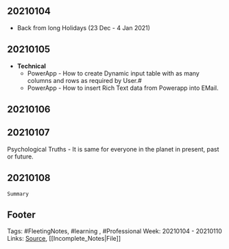 
## 20210104
- Back from long Holidays (23 Dec - 4 Jan 2021)


## 20210105
- **Technical** 
	- PowerApp - How to create Dynamic input table with as many columns and rows as required by User.#
	- PowerApp - How to insert Rich Text data from Powerapp into EMail.

## 20210106

## 20210107
Psychological Truths - It is same for everyone in the planet in present, past or future. 


## 20210108

`Summary`



## Footer

Tags: #FleetingNotes, #learning , #Professional
Week: 20210104 - 20210110
Links: 
[Source](template.md), [[Incomplete_Notes|File]]

<!--
Comment - 
-->
<!--stackedit_data:
eyJoaXN0b3J5IjpbLTQxMzk3MTc2OCwxMjkwNjAzMDcxLDExMz
k2MzE4NjUsLTE2ODYyNjQxNjYsNDAxMTU2NDg1XX0=
-->